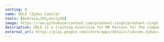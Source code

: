 ```yaml
---
sorting: 0
name: UDLE (Zydus Cadila)
tools: [Android,IOS,Unity3D]
image: https://raw.githubusercontent.com/prashant-singh/prashant-singh.github.io/master/assets/udle-logo.png
description: UDLE is a training excercise for MR Persons for the company to gain full knowledge about the newly launched products by Zydus Cadila.
external_url: https://play.google.com/store/apps/details?id=com.zyduscadila.udle
---
```

